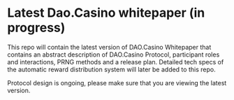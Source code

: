 #  Latest  Dao.Casino whitepaper (in progress)

This repo will contain the latest version of DAO.Casino Whitepaper that contains an abstract description of DAO.Casino Protocol, participant roles and interactions, PRNG methods and a release plan. Detailed tech specs of the automatic reward distribution system will later be added to this repo.

Protocol design is ongoing, please make sure that you are viewing the latest version. 


